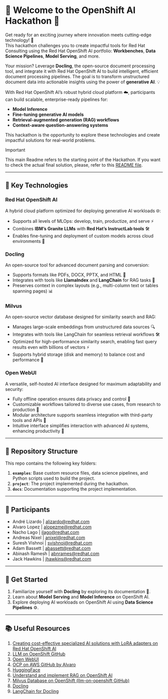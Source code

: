 # 🎉 Welcome to the OpenShift AI Hackathon 🎉

Get ready for an exciting journey where innovation meets cutting-edge technology! 🌟  
This hackathon challenges you to create impactful tools for Red Hat Consulting using the Red Hat OpenShift AI portfolio: **Workbenches**, **Data Science Pipelines**, **Model Serving**, and more.

Your mission? Leverage **Docling**, the open-source document processing tool, and integrate it with Red Hat OpenShift AI to build intelligent, efficient document processing pipelines. The goal is to transform unstructured document data into actionable insights using the power of **generative AI**. 💡

With Red Hat OpenShift AI’s robust hybrid cloud platform ☁️, participants can build scalable, enterprise-ready pipelines for:  
- **Model Inference**  
- **Fine-tuning generative AI models**  
- **Retrieval-augmented generation (RAG) workflows**  
- **Context-aware question-answering systems**

This hackathon is the opportunity to explore these technologies and create impactful solutions for real-world problems.


> [!IMPORTANT]  
> This main Readme refers to the starting point of the Hackathon. If you want to check the actual final solution, please, refer to this [README file](./project/README.md).


---

## 🔑 Key Technologies

### **Red Hat OpenShift AI**  
A hybrid cloud platform optimized for deploying generative AI workloads 🌐:  
- Supports all levels of MLOps: develop, train, productize, and serve ⚡  
- Combines **IBM’s Granite LLMs** with **Red Hat’s InstructLab tools** 🛠️  
- Enables fine-tuning and deployment of custom models across cloud environments 🚉  

### **Docling**  
An open-source tool for advanced document parsing and conversion:  
- Supports formats like PDFs, DOCX, PPTX, and HTML 📑  
- Integrates with tools like **LlamaIndex** and **LangChain** for RAG tasks 🦙  
- Preserves context in complex layouts (e.g., multi-column text or tables spanning pages) 📊  

### Milvus

An open-source vector database designed for similarity search and RAG:

* Manages large-scale embeddings from unstructured data sources 🔍
* Integrates with tools like LangChain for seamless retrieval workflows 🛠️
* Optimized for high-performance similarity search, enabling fast query results even with billions of vectors ⚡
* Supports hybrid storage (disk and memory) to balance cost and performance 💼

### **Open WebUI**  

A versatile, self-hosted AI interface designed for maximum adaptability and security:

* Fully offline operation ensures data privacy and control 🔐
* Customizable workflows tailored to diverse use cases, from research to production 🔄
* Modular architecture supports seamless integration with third-party tools and APIs 🔗
* Intuitive interface simplifies interaction with advanced AI systems, enhancing productivity 🚀
---

## 📂 Repository Structure

This repo contains the following key folders:  
1. **`examples`**: Base custom resource files, data science pipelines, and Python scripts used to build the project.  
2. **`project`**: The project implemented during the hackathon.  
3. **`docs`**: Documentation supporting the project implementation.

---

## 👥 Participants

- André Lizardo | alizardo@redhat.com  
- Alvaro Lopez | alopezme@redhat.com  
- Nacho Lago | ilago@redhat.com  
- Andreas Nixel | anixel@redhat.com  
- Suresh Vishnoi | svishnoi@redhat.com  
- Adam Bassett | abassett@redhat.com  
- Abinash Ramesh | abnrames@redhat.com  
- Jack Hawkins | jhawkins@redhat.com  

---

## 🚀 Get Started

1. Familiarize yourself with **Docling** by exploring its documentation 📘.  
2. Learn about **Model Serving** and **Model Inference** on OpenShift AI.  
3. Explore deploying AI workloads on OpenShift AI using **Data Science Pipelines** ⚙️.  

---


## 📚 Useful Resources

1. [Creating cost-effective specialized AI solutions with LoRA adapters on Red Hat OpenShift AI](https://www.redhat.com/en/blog/creating-cost-effective-specialized-ai-solutions-lora-adapters-red-hat-openshift-ai)  
2. [LLM on OpenShift GitHub](https://github.com/rh-aiservices-bu/llm-on-openshift)  
3. [Open WebUI](https://openwebui.com/)  
4. [OCP on AWS GitHub by Alvaro](https://github.com/alvarolop/ocp-on-aws)  
5. [HuggingFace](https://huggingface.co)  
6. [Understand and implement RAG on OpenShift AI](https://developers.redhat.com/learning/learn:openshift-ai:demystify-rag-openshift-ai-and-elasticsearch/resource/resources:understand-and-implement-rag-openshift-ai?source=sso)  
7. [Milvus Database on OpenShift (llm-on-openshift GitHub)](https://github.com/rh-aiservices-bu/llm-on-openshift/blob/main/vector-databases/milvus/README.md)  
8. [Docling]()  
9. [LangChain for Docling](https://python.langchain.com/docs/integrations/document_loaders/docling/)  
